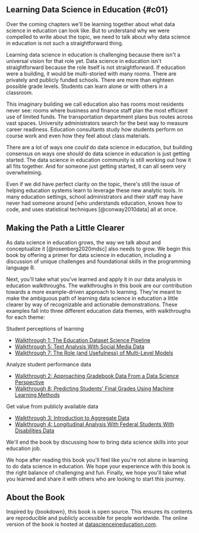 
## Learning Data Science in Education {#c01}

Over the coming chapters we'll be learning together about what data science in education can look like. But to understand why we were compelled to write about the topic, we need to talk about why data science in education is not such a straightforward thing. 

Learning data science in education is challenging because there isn't a universal vision for that role yet. Data science in education isn't straightforward because the role itself is not straightforward. If education were a building, it would be multi-storied with many rooms. There are privately and publicly funded schools. There are more than eighteen possible grade levels. Students can learn alone or with others in a classroom. 

This imaginary building we call education also has rooms most residents never see: rooms where business and finance staff plan the most efficient use of limited funds. The transportation department plans bus routes across vast spaces. University administrators search for the best way to measure career readiness. Education consultants study how students perform on course work and even how they feel about class materials. 

There are a lot of ways one *could* do data science in education, but building consensus on ways one *should* do data science in education is just getting started. The data science in education community is still working out how it all fits together. And for someone just getting started, it can all seem very overwhelming. 

Even if we did have perfect clarity on the topic, there's still the issue of helping education systems learn to leverage these new analytic tools. In many education settings, school administrators and their staff may have never had someone around [who understands education, knows how to code, and uses statistical techniques [@conway2010data] all at once. 

## Making the Path a Little Clearer

As data science in education grows, the way we talk about and conceptualize it [@rosenberg2020mdsc] also needs to grow. We begin this book by offering a primer for data science in education, including a discussion of unique challenges and foundational skills in the programming language R. 

Next, you'll take what you've learned and apply it in our data analysis in education walkthroughs. The walkthroughs in this book are our contribution towards a more example-driven approach to learning. They're meant to make the ambiguous path of learning data science in education a little clearer by way of recognizable and actionable demonstrations. These examples fall into three different education data themes, with walkthroughs for each theme:

Student perceptions of learning

* [Walkthrough 1: The Education Dataset Science Pipeline](#c07)
* [Walkthrough 5: Text Analysis With Social Media Data](#c16)
* [Walkthrough 7: The Role (and Usefulness) of Multi-Level Models](#c13)

Analyze student performance data  

* [Walkthrough 2: Approaching Gradebook Data From a Data Science Perspective ](#c08)
* [Walkthrough 8: Predicting Students' Final Grades Using Machine Learning Methods](#c14)

Get value from publicly available data  

* [Walkthrough 3: Introduction to Aggregate Data](#c09)
* [Walkthrough 4: Longitudinal Analysis With Federal Students With Disabilities Data](#c10)

We'll end the book by discussing how to bring data science skills into your education job.

We hope after reading this book you'll feel like you're not alone in learning to do data science in education. We hope your experience with this book is the right balance of challenging and fun. Finally, we hope you'll take what you learned and share it with others who are looking to start this journey.

## About the Book

Inspired by {bookdown}, this book is open source. This ensures its contents are reproducible and publicly accessible for people worldwide. The online version of the book is hosted at [datascienceineducation.com](https://www.datascienceineducation.com/).

